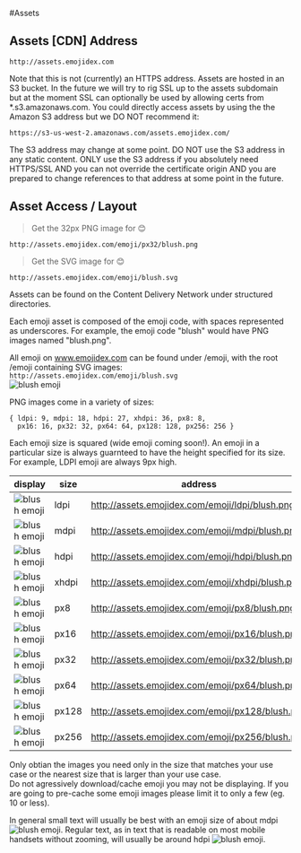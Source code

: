 #Assets

## Assets [CDN] Address
`http://assets.emojidex.com`

Note that this is not (currently) an HTTPS address. Assets are hosted in an S3 bucket. 
In the future we will try to rig SSL up to the assets subdomain but at the moment SSL 
can optionally be used by allowing certs from \*.s3.amazonaws.com. You could directly 
access assets by using the the Amazon S3 address but we DO NOT recommend it:

`https://s3-us-west-2.amazonaws.com/assets.emojidex.com/`

<aside class="warning">
The S3 address may change at some point. DO NOT use the S3 address in any static content. 
ONLY use the S3 address if you absolutely need HTTPS/SSL AND you can not override the 
certificate origin AND you are prepared to change references to that address at some point 
in the future.
</aside>

## Asset Access / Layout

> Get the 32px PNG image for :blush:

```
http://assets.emojidex.com/emoji/px32/blush.png
```

> Get the SVG image for :blush:

```
http://assets.emojidex.com/emoji/blush.svg
```

Assets can be found on the Content Delivery Network under structured 
directories.

Each emoji asset is composed of the emoji code, with spaces represented as underscores. 
For example, the emoji code "blush" would have PNG images named "blush.png".

All emoji on www.emojidex.com can be found under /emoji, with the root /emoji containing SVG 
images:  
`http://assets.emojidex.com/emoji/blush.svg`  
![blush emoji](http://assets.emojidex.com/emoji/blush.svg)

PNG images come in a variety of sizes:  
```
{ ldpi: 9, mdpi: 18, hdpi: 27, xhdpi: 36, px8: 8,
  px16: 16, px32: 32, px64: 64, px128: 128, px256: 256 }
```  
Each emoji size is squared (wide emoji coming soon!). An emoji in a particular size is always
guarnteed to have the height specified for its size. For example, LDPI emoji are always 9px 
high.  

display | size | address
------- | ---- | -------
![blush emoji](http://assets.emojidex.com/emoji/ldpi/blush.png)  | ldpi  | http://assets.emojidex.com/emoji/ldpi/blush.png
![blush emoji](http://assets.emojidex.com/emoji/mdpi/blush.png)  | mdpi  | http://assets.emojidex.com/emoji/mdpi/blush.png
![blush emoji](http://assets.emojidex.com/emoji/hdpi/blush.png)  | hdpi  | http://assets.emojidex.com/emoji/hdpi/blush.png
![blush emoji](http://assets.emojidex.com/emoji/xhdpi/blush.png) | xhdpi | http://assets.emojidex.com/emoji/xhdpi/blush.png
![blush emoji](http://assets.emojidex.com/emoji/px8/blush.png)   | px8   | http://assets.emojidex.com/emoji/px8/blush.png
![blush emoji](http://assets.emojidex.com/emoji/px16/blush.png)  | px16  | http://assets.emojidex.com/emoji/px16/blush.png
![blush emoji](http://assets.emojidex.com/emoji/px32/blush.png)  | px32  | http://assets.emojidex.com/emoji/px32/blush.png
![blush emoji](http://assets.emojidex.com/emoji/px64/blush.png)  | px64  | http://assets.emojidex.com/emoji/px64/blush.png
![blush emoji](http://assets.emojidex.com/emoji/px128/blush.png) | px128 | http://assets.emojidex.com/emoji/px128/blush.png
![blush emoji](http://assets.emojidex.com/emoji/px256/blush.png) | px256 | http://assets.emojidex.com/emoji/px256/blush.png

<aside class="warning">
Only obtian the images you need only in the size that matches your use case or the nearest size 
that is larger than your use case.
</aside>
<aside class="warning">
Do not agressively download/cache emoji you may not be displaying. If you are going to pre-cache 
some emoji images please limit it to only a few (eg. 10 or less).
</aside>

In general small text will usually be best with an emoji 
size of about mdpi ![blush emoji](http://assets.emojidex.com/emoji/mdpi/blush.png). Regular text, 
as in text that is readable on most mobile handsets without zooming, will usually be around hdpi 
![blush emoji](http://assets.emojidex.com/emoji/hdpi/blush.png).


